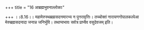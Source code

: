 +++
title = "16 आब्रह्मभुवनाल्लोकाः"

+++
।।8.16।। महामेरुस्थब्रह्मसदनमारभ्य न पुनरावृत्तिः। तच्चोक्तं
नारायणगोपालकल्पेआ मेरुब्रह्मसदनादा जनान्न जनिर्भुवि। तथाप्यभावः सर्वत्र
प्राप्यैव वसुदेवजम् इति।
